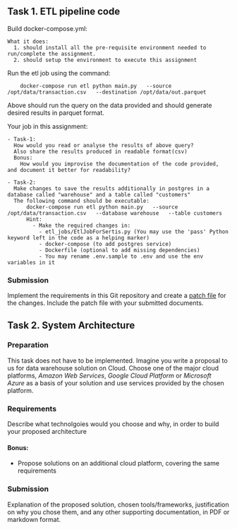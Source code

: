 ## Task 1. ETL pipeline code

  Build docker-compose.yml:

    What it does:
      1. should install all the pre-requisite environment needed to run/complete the assignment.
      2. should setup the environment to execute this assignment

  Run the etl job using the command:
```
    docker-compose run etl python main.py   --source /opt/data/transaction.csv   --destination /opt/data/out.parquet
```
  Above should run the query on the data provided and should generate desired results in parquet format.

  Your job in this assignment:

    - Task-1:
      How would you read or analyse the results of above query?
      Also share the results produced in readable format(csv)
      Bonus:
        How would you improvise the documentation of the code provided, and document it better for readability?

    - Task-2:
      Make changes to save the results additionally in postgres in a database called "warehouse" and a table called "customers"
      The following command should be executable:
          docker-compose run etl python main.py   --source /opt/data/transaction.csv   --database warehouse   --table customers
          Hint:
            - Make the required changes in:
              - etl_jobs/EtlJobForSertis.py (You may use the 'pass' Python keyword left in the code as a helping marker)
              - docker-compose (to add postgres service)
              - Dockerfile (optional to add missing dependencies)
              - You may rename .env.sample to .env and use the env variables in it

### Submission
Implement the requirements in this Git repository and create a [patch file](https://git-scm.com/docs/git-format-patch) for the changes. Include the patch file with your submitted documents.

  ## Task 2. System Architecture

  ### Preparation

  This task does not have to be implemented. Imagine you write a proposal to us for data warehouse solution on Cloud.
  Choose one of the major cloud platforms, *Amazon Web Services*, *Google Cloud Platform* or *Microsoft Azure* as a basis of your solution and use services provided by the chosen platform.

  ### Requirements
  Describe what technolgoies would you choose and why, in order to build your proposed architecture

  #### Bonus:

  * Propose solutions on an additional cloud platform, covering the same requirements

  ### Submission
  Explanation of the proposed solution, chosen tools/frameworks, justification on why you chose them, and any other supporting documentation, in PDF or markdown format.
